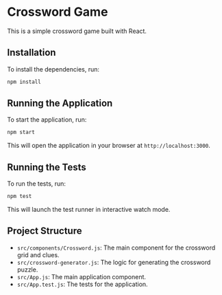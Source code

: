 # Crossword Game

This is a simple crossword game built with React.

## Installation

To install the dependencies, run:

```bash
npm install
```

## Running the Application

To start the application, run:

```bash
npm start
```

This will open the application in your browser at `http://localhost:3000`.

## Running the Tests

To run the tests, run:

```bash
npm test
```

This will launch the test runner in interactive watch mode.

## Project Structure

- `src/components/Crossword.js`: The main component for the crossword grid and clues.
- `src/crossword-generator.js`: The logic for generating the crossword puzzle.
- `src/App.js`: The main application component.
- `src/App.test.js`: The tests for the application.